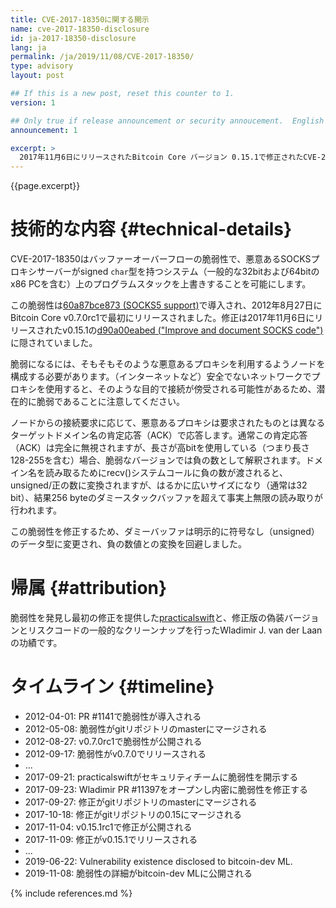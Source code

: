 ```yaml
---
title: CVE-2017-18350に関する開示
name: cve-2017-18350-disclosure
id: ja-2017-18350-disclosure
lang: ja
permalink: /ja/2019/11/08/CVE-2017-18350/
type: advisory
layout: post

## If this is a new post, reset this counter to 1.
version: 1

## Only true if release announcement or security annoucement.  English posts only
announcement: 1

excerpt: >
  2017年11月6日にリリースされたBitcoin Core バージョン 0.15.1で修正されたCVE-2017-18350の詳細の開示
---
```

{{page.excerpt}}

技術的な内容 {#technical-details}
==========
CVE-2017-18350はバッファーオーバーフローの脆弱性で、悪意あるSOCKSプロキシサーバーがsigned `char`型を持つシステム（一般的な32bitおよび64bitのx86 PCを含む）上のプログラムスタックを上書きすることを可能にします。

この脆弱性は[60a87bce873 (SOCKS5 support)](https://github.com/bitcoin/bitcoin/commit/60a87bce873ce1f76a80b7b8546e83a0cd4e07a5)で導入され、2012年8月27日にBitcoin Core v0.7.0rc1で最初にリリースされました。修正は2017年11月6日にリリースされたv0.15.1の[d90a00eabed ("Improve and document SOCKS code")](https://github.com/bitcoin/bitcoin/commit/d90a00eabed0f3f1acea4834ad489484d0012372)に隠されていました。

脆弱になるには、そもそもそのような悪意あるプロキシを利用するようノードを構成する必要があります。（インターネットなど）安全でないネットワークでプロキシを使用すると、そのような目的で接続が傍受される可能性があるため、潜在的に脆弱であることに注意してください。

ノードからの接続要求に応じて、悪意あるプロキシは要求されたものとは異なるターゲットドメイン名の肯定応答（ACK）で応答します。通常この肯定応答（ACK）は完全に無視されますが、長さが高bitを使用している（つまり長さ128-255を含む）場合、脆弱なバージョンでは負の数として解釈されます。ドメイン名を読み取るためにrecv()システムコールに負の数が渡されると、unsigned/正の数に変換されますが、はるかに広いサイズになり（通常は32 bit）、結果256 byteのダミースタックバッファを超えて事実上無限の読み取りが行われます。

この脆弱性を修正するため、ダミーバッファは明示的に符号なし（unsigned）のデータ型に変更され、負の数値との変換を回避しました。

帰属 {#attribution}
===========
脆弱性を発見し最初の修正を提供した[practicalswift](https://twitter.com/practicalswift)と、修正版の偽装バージョンとリスクコードの一般的なクリーンナップを行ったWladimir J. van der Laanの功績です。

タイムライン {#timeline}
========

- 2012-04-01: PR #1141で脆弱性が導入される
- 2012-05-08: 脆弱性がgitリポジトリのmasterにマージされる
- 2012-08-27: v0.7.0rc1で脆弱性が公開される
- 2012-09-17: 脆弱性がv0.7.0でリリースされる
- ...
- 2017-09-21: practicalswiftがセキュリティチームに脆弱性を開示する
- 2017-09-23: Wladimir PR #11397をオープンし内密に脆弱性を修正する
- 2017-09-27: 修正がgitリポジトリのmasterにマージされる
- 2017-10-18: 修正がgitリポジトリの0.15にマージされる
- 2017-11-04: v0.15.1rc1で修正が公開される
- 2017-11-09: 修正がv0.15.1でリリースされる
- ...
- 2019-06-22: Vulnerability existence disclosed to bitcoin-dev ML.
- 2019-11-08: 脆弱性の詳細がbitcoin-dev MLに公開される

{% include references.md %}
